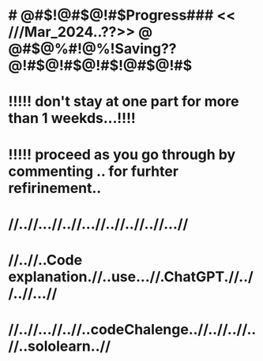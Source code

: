 # # @#$!@#$@!#$Progress### << ///Mar_2024..??>> @ @#$@%#!@%!Saving??@!#$@!#$@!#$!@#$@!#$
# !!!!! don't stay at one part for more than 1 weekds...!!!!
# !!!!! proceed as you go through by commenting .. for furhter refirinement..
# //..//...//..//...//..//..//..//...//
# //..//..Code explanation.//..use...//.ChatGPT.//..//..//...//
# //..//...//..//..codeChalenge..//..//..//..//..sololearn..//
